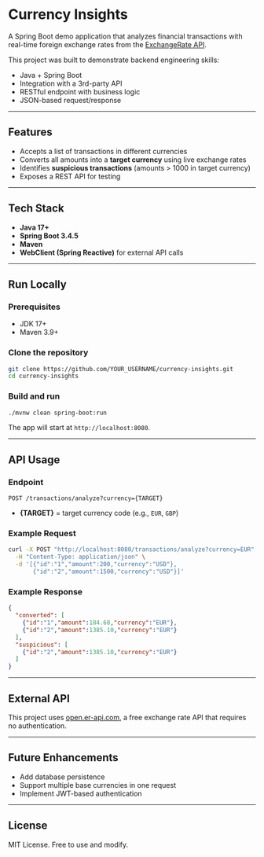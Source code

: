 # Currency Insights

A Spring Boot demo application that analyzes financial transactions with real-time foreign exchange rates from the [ExchangeRate API](https://open.er-api.com/).

This project was built to demonstrate backend engineering skills:

* Java + Spring Boot
* Integration with a 3rd-party API
* RESTful endpoint with business logic
* JSON-based request/response

---

## Features

* Accepts a list of transactions in different currencies
* Converts all amounts into a **target currency** using live exchange rates
* Identifies **suspicious transactions** (amounts > 1000 in target currency)
* Exposes a REST API for testing

---

## Tech Stack

* **Java 17+**
* **Spring Boot 3.4.5**
* **Maven**
* **WebClient (Spring Reactive)** for external API calls

---

## Run Locally

### Prerequisites

* JDK 17+
* Maven 3.9+

### Clone the repository

```bash
git clone https://github.com/YOUR_USERNAME/currency-insights.git
cd currency-insights
```

### Build and run

```bash
./mvnw clean spring-boot:run
```

The app will start at `http://localhost:8080`.

---

## API Usage

### Endpoint

`POST /transactions/analyze?currency={TARGET}`

* **{TARGET}** = target currency code (e.g., `EUR`, `GBP`)

### Example Request

```bash
curl -X POST "http://localhost:8080/transactions/analyze?currency=EUR" \
  -H "Content-Type: application/json" \
  -d '[{"id":"1","amount":200,"currency":"USD"},
       {"id":"2","amount":1500,"currency":"USD"}]'
```

### Example Response

```json
{
  "converted": [
    {"id":"1","amount":184.68,"currency":"EUR"},
    {"id":"2","amount":1385.10,"currency":"EUR"}
  ],
  "suspicious": [
    {"id":"2","amount":1385.10,"currency":"EUR"}
  ]
}
```

---

## External API

This project uses [open.er-api.com](https://open.er-api.com/v6/latest/USD), a free exchange rate API that requires no authentication.

---

## Future Enhancements

* Add database persistence
* Support multiple base currencies in one request
* Implement JWT-based authentication

---

## License

MIT License. Free to use and modify.
